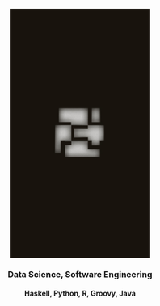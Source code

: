 <img src="images/privbg.png" style="width: 55%;
                                    display: block;
                                    margin-left: auto;
                                    margin-right: auto"/>

<center><h3>Data Science, Software Engineering</h3></center>
<center><h4>Haskell, Python, R, Groovy, Java</h4></center>
